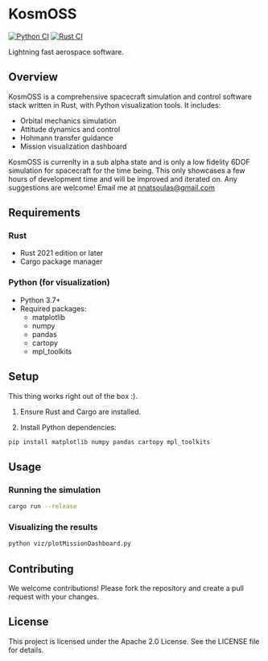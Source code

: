 # KosmOSS

[![Python CI](https://github.com/Kosmos-Industries/KosmOSS/actions/workflows/python.yml/badge.svg?branch=main)](https://github.com/Kosmos-Industries/KosmOSS/actions/workflows/python.yml)
[![Rust CI](https://github.com/Kosmos-Industries/KosmOSS/actions/workflows/rust.yml/badge.svg)](https://github.com/Kosmos-Industries/KosmOSS/actions/workflows/rust.yml)

Lightning fast aerospace software.

## Overview
KosmOSS is a comprehensive spacecraft simulation and control software stack written in Rust, with Python visualization tools. It includes:

- Orbital mechanics simulation
- Attitude dynamics and control
- Hohmann transfer guidance
- Mission visualization dashboard

KosmOSS is currenlty in a sub alpha state and is only a low fidelity 6DOF simulation for spacecraft for the time being.
This only showcases a few hours of development time and will be improved and iterated on.
Any suggestions are welcome! Email me at nnatsoulas@gmail.com

## Requirements

### Rust
- Rust 2021 edition or later
- Cargo package manager

### Python (for visualization)
- Python 3.7+
- Required packages:
  - matplotlib
  - numpy
  - pandas
  - cartopy
  - mpl_toolkits

## Setup
This thing works right out of the box :).

1. Ensure Rust and Cargo are installed.

2. Install Python dependencies:
```bash
pip install matplotlib numpy pandas cartopy mpl_toolkits
```

## Usage

### Running the simulation
```bash
cargo run --release
```

### Visualizing the results
```bash
python viz/plotMissionDashboard.py
```

## Contributing

We welcome contributions! Please fork the repository and create a pull request with your changes.

## License

This project is licensed under the Apache 2.0 License. See the LICENSE file for details.

